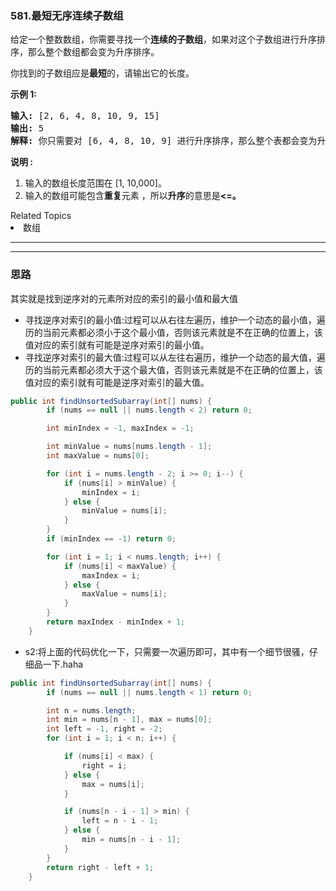 ### 581.最短无序连续子数组
<p>给定一个整数数组，你需要寻找一个<strong>连续的子数组</strong>，如果对这个子数组进行升序排序，那么整个数组都会变为升序排序。</p>

<p>你找到的子数组应是<strong>最短</strong>的，请输出它的长度。</p>

<p><strong>示例 1:</strong></p>

<pre>
<strong>输入:</strong> [2, 6, 4, 8, 10, 9, 15]
<strong>输出:</strong> 5
<strong>解释:</strong> 你只需要对 [6, 4, 8, 10, 9] 进行升序排序，那么整个表都会变为升序排序。
</pre>

<p><strong>说明 :</strong></p>

<ol>
	<li>输入的数组长度范围在&nbsp;[1, 10,000]。</li>
	<li>输入的数组可能包含<strong>重复</strong>元素&nbsp;，所以<strong>升序</strong>的意思是<strong>&lt;=。</strong></li>
</ol>
<div><div>Related Topics</div><div><li>数组</li></div></div>




---
---


### 思路
其实就是找到逆序对的元素所对应的索引的最小值和最大值   
- 寻找逆序对索引的最小值:过程可以从右往左遍历，维护一个动态的最小值，遍历的当前元素都必须小于这个最小值，否则该元素就是不在正确的位置上，该值对应的索引就有可能是逆序对索引的最小值。  
- 寻找逆序对索引的最大值:过程可以从左往右遍历，维护一个动态的最大值，遍历的当前元素都必须大于这个最大值，否则该元素就是不在正确的位置上，该值对应的索引就有可能是逆序对索引的最大值。
``` java
public int findUnsortedSubarray(int[] nums) {
        if (nums == null || nums.length < 2) return 0;

        int minIndex = -1, maxIndex = -1;

        int minValue = nums[nums.length - 1];
        int maxValue = nums[0];

        for (int i = nums.length - 2; i >= 0; i--) {
            if (nums[i] > minValue) {
                minIndex = i;
            } else {
                minValue = nums[i];
            }
        }
        if (minIndex == -1) return 0;

        for (int i = 1; i < nums.length; i++) {
            if (nums[i] < maxValue) {
                maxIndex = i;
            } else {
                maxValue = nums[i];
            }
        }
        return maxIndex - minIndex + 1;
    }
```
- s2:将上面的代码优化一下，只需要一次遍历即可，其中有一个细节很骚，仔细品一下.haha
``` java
public int findUnsortedSubarray(int[] nums) {
        if (nums == null || nums.length < 1) return 0;

        int n = nums.length;
        int min = nums[n - 1], max = nums[0];
        int left = -1, right = -2;
        for (int i = 1; i < n; i++) {

            if (nums[i] < max) {
                right = i;
            } else {
                max = nums[i];
            }

            if (nums[n - i - 1] > min) {
                left = n - i - 1;
            } else {
                min = nums[n - i - 1];
            }
        }
        return right - left + 1;
    }
```